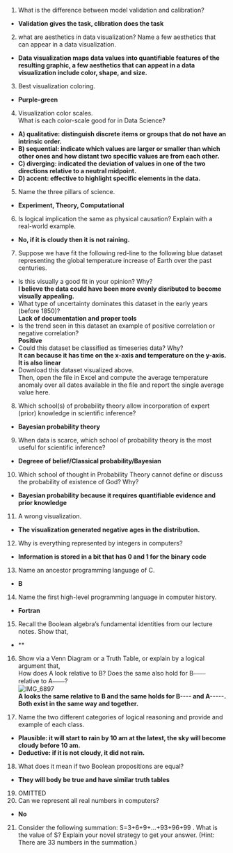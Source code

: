 1. What is the difference between model validation and calibration?  
- **Validation gives the task, clibration does the task**    
2. what are aesthetics in data visualization? Name a few aesthetics that can appear in a data visualization.  
- **Data visualization maps data values into quantifiable features of the resulting graphic, a few aesthetics that can appeat in a data visualization include color, shape, and size.**  
3. Best visualization coloring.  
- **Purple-green**  
4. Visualization color scales.  
What is each color-scale good for in Data Science?  
- **A) qualitative: distinguish discrete items or groups that do not have an intrinsic order.**  
- **B) sequential: indicate which values are larger or smaller than which other ones and how distant two specific values are from each other.**   
- **C) diverging: indicated the deviation of values in one of the two directions relative to a neutral midpoint.**  
- **D) accent: effective to highlight specific elements in the data.**  
5. Name the three pillars of science.  
- **Experiment, Theory, Computational**  
6. Is logical implication the same as physical causation? Explain with a real-world example.   
- **No, if it is cloudy then it is not raining.**  
7. Suppose we have fit the following red-line to the following blue dataset representing the global temperature increase of Earth over the past centuries.  
- Is this visually a good fit in your opinion? Why?  
**I believe the data could have been more evenly disributed to become visually appealing.** 
- What type of uncertainty dominates this dataset in the early years (before 1850)?  
**Lack of documentation and proper tools**  
- Is the trend seen in this dataset an example of positive correlation or negative correlation?  
**Positive**  
- Could this dataset be classified as timeseries data? Why?  
**It can because it has time on the x-axis and temperature on the y-axis. It is also linear**  
- Download this dataset visualized above.  
Then, open the file in Excel and compute the average temperature anomaly over all dates available in the file and report the single average value here.   

8. Which school(s) of probability theory allow incorporation of expert (prior) knowledge in scientific inference?    
- **Bayesian probability theory**  
9. When data is scarce, which school of probability theory is the most useful for scientific inference?  
- **Degreee of belief/Classical probability/Bayesian**  
10. Which school of thought in Probability Theory cannot define or discuss the probability of existence of God? Why?  
- **Bayesian probability because it requires quantifiable evidence and prior knowledge**    
11. A wrong visualization.   
- **The visualization generated negative ages in the distribution.**  
12. Why is everything represented by integers in computers?   
- **Information is stored in a bit that has 0 and 1 for the binary code**  
13. Name an ancestor programming language of C.  
- **B**  
14. Name the first high-level programming language in computer history.  
- **Fortran**  
15. Recall the Boolean algebra’s fundamental identities from our lecture notes. Show that,
- ** 
16. Show via a Venn Diagram or a Truth Table, or explain by a logical argument that,  
How does A look relative to B? Does the same also hold for B⎯⎯⎯⎯ relative to A⎯⎯⎯⎯?  
 ![IMG_6897](https://github.com/galil34/IDS2024S/assets/157654727/672015a1-7027-4c45-91c3-27afd9421104)  
**A looks the same relative to B and the same holds for B---- and A-----. Both exist in the same way and together.**  

17. Name the two different categories of logical reasoning and provide and example of each class.  
- **Plausible: it will start to rain by 10 am at the latest, the sky will become cloudy before 10 am.**  
- **Deductive: if it is not cloudy, it did not rain.**   
18. What does it mean if two Boolean propositions are equal?  
- **They will body be true and have similar truth tables**  
19. OMITTED    
20. Can we represent all real numbers in computers?  
- **No**  
21. Consider the following summation:
S=3+6+9+…+93+96+99 .
What is the value of S? Explain your novel strategy to get your answer.
(Hint: There are 33 numbers in the summation.)

